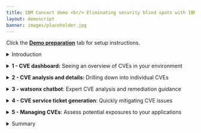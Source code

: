 ```yaml
---
title: IBM Concert demo <br/> Eliminating security blind spots with IBM Concert <br/> <small> <i> Live demo for Sales and Tech Sales </i> </small>
layout: demoscript
banner: images/placeholder.jpg
---
```


<span id="top"></span>

Click the [**Demo preparation**](demo-preparation) tab for setup instructions.

<details markdown="1">

<summary>Introduction</summary>

As enterprises develop and deploy an increasing number of software applications, they face significant risks and challenges related to security vulnerabilities and compliance issues.

Leveraging data from various tools, IBM Concert empowers security managers to gain a comprehensive view of vulnerabilities across their homegrown application landscape. Using Concert’s advanced generative AI analytics engine, we can accurately assess vulnerability risk tailored to each customer's specific environment. Concert identifies potential threats, evaluates their impact, and provides actionable recommendations to prioritize and mitigate risks effectively.

Let’s delve into how IBM Concert helps manage vulnerabilities and enhances your security posture.

<br/>

</details>

<p/>

<details markdown="1">

<summary><strong>1 - CVE dashboard:</strong> Seeing an overview of CVEs in your environment</summary>

<br/>

| **1.1** | **Examine the security landscape** |
| :--- | :--- |
| **Narration** | The security manager at Focus Financial is overwhelmed with a backlog of 20,000 CVEs, struggling to manage vulnerabilities across applications hosted in diverse environments. With the recent adoption of a microservices architecture, the complexity has surged as these applications now span multiple servers and cloud providers. This shift has introduced significant challenges in security and vulnerability management, making it crucial to find an intelligent way to prioritize and address these CVEs. |
| **Action** &nbsp; 1.1.1 | Show the **Home** page, which you opened during demo preparation. <br/> <img src="images/1-1-1.png" width="800" /> |
| **Narration** | Upon logging into Concert, the security manager is presented with a circular dashboard, featuring arc slices that represent different aspects of the application landscape. The vulnerability summary is prominently highlighted by default, providing an immediate overview of the risk posture. <br/><br/> The right section provides a high-level overview of key vulnerability metrics, such as the number of total unique CVEs, the number of Priority 1, 2 and 3 CVEs, and more. |
| **Action** &nbsp; 1.1.2 | Scroll down the home page to show the **Most vulnerable applications** and **Prioritized CVEs impacting public access points** graphs. <br/> <img src="images/1-1-2.png" width="800" /> |
| **Narration** | Scrolling down the home page, the security manager can see visual representations with a bar chart showing the most vulnerable applications on the left, and the prioritized CVEs impacting public access points on the right. |
| **Action** &nbsp; 1.1.3 | Scroll down the home page to show the **Highest prioritiy CVEs** table. <br/> <img src="images/1-1-3.png" width="800" /> |
| **Narration** | Finally, at the bottom of the home page, the security manager can see a table with the top five vulnerabilities displayed in order of priority. |

<br/>

| **1.2** | **Display CVEs in the Arena View** |
| :--- | :--- |
| **Action** &nbsp; 1.2.1 | Click **Arena view**. <inline-notification text="Use the zoom controls to fit the view on your screen."></inline-notification> <img src="images/2-1-1a.png" width="800" /> |
| **Action** &nbsp; 1.2.2 | Click the **Prioritized CVEs** switch. <inline-notification text="A red <strong>Prioritized CVEs</strong> section will appear in the diagram."></inline-notification> <img src="images/4-1-1.png" width="800" /> |
| **Narration** | The security manager oversees the ongoing threats posed by Common Vulnerabilities and Exposures (CVEs). Concert empowers the security team to identify and mitigate application vulnerabilities, ensuring resilient operations and reduced security risks by prioritizing the highest risk issues. <br/><br/> Organizations typically have many thousands of CVEs in their code libraries. Concert enables the security team to focus on the highest risk CVEs – based on the actual exposure in their specific application environment. Concert uses the details of the specific environment, along with proprietary threat intelligence and business criticality data, to calculate the risk posed by each vulnerability. <br/><br/> By clicking ‘Prioritized CVEs,’ the security manager sees the most critical CVEs associated with the payment application. The darkest circles represent ‘Priority 1’ vulnerabilities. |


**[Go to top](#top)**

<br/><br/>

</details>

<p/>

<details markdown="1">

<summary><strong>2 - CVE analysis and details: </strong> Drilling down into individual CVEs</summary>

<br/>

| **2.1** | **View CVE details** |
| :--- | :--- |
| **Action** &nbsp; 2.1.1 | Click a Priority 1 CVE (darkest red). <br/> <img src="images/3-1-2a.png" width="800" /> <br/><br/> The following screen will appear: <br/> <img src="images/3-1-3.png" width="800" /> |
| **Narration** | The security manager selects a CVE to view the details and sees the "blast radius" showing each image and repository where the vulnerable code is deployed. <br/><br/> The CVE view provides the security manager with a summary of the issue, the industry-defined generic CVSS score, and a custom Concert risk score. Instead of relying on generic assessments, Concert uses gen AI to correlate vulnerability data using multiple risk vectors to analyze complex chains of application dependencies and uncover the highest severity risks in an organization’s specific environment. This enables Concert to generate a score based on the actual exposure in their specific application environment. Concert then uses the details of the specific environment, along with proprietary threat intelligence and business criticality, to calculate the risk posed by each vulnerability. |

**[Go to top](#top)**

<br/><br/>

</details>

<p/>

<details markdown="1">

<summary><strong>3 - watsonx chatbot</strong>: Expert CVE analysis and remediation guidance</summary>

<br/>

| **3.1** | **Interact with the chatbot** |
| :--- | :--- |
| **Action** &nbsp; 3.1.1 | Click **Ask watsonx**. <br/> <img src="images/3-1-1.png" width="800" /> |
| **Narration** | Concert’s interactive chatbot uses generative AI to dig deeper into Concert’s specific suggestions and explain the potential impact and remediation of each issue. The chatbot uses IBM’s Granite language model and comes pre-trained to have interactive conversations about application risk. The security manager interactively asks questions about CVE details and engages in a discussion about remediation guidance. Concert responds just as a CVE expert would. |
| **Action** &nbsp; 3.1.2 | Type '**How do I mitigate this CVE?**' in the chatbot. <br/> <img src="images/3-1-2.png" width="800" /> |

**[Go to top](#top)**

<br/><br/>

</details>

<p/>

<details markdown="1">

<summary><strong>4 - CVE service ticket generation</strong>: Quickly mitigating CVE issues</summary>

<br/>

| **4.1** | **Open a ticket** |
| :--- | :--- |
| **Narration** | Now that the security manager fully understands the potential impact of the CVE on the application environment, Concert can automatically generate a service ticket to resolve the vulnerability. Previously, this process required manually communicating the issue to a separate team to create the service ticket. |
| **Action** &nbsp; 4.1.1 | Click **Open ticket** in the first row. <br/> <img src="images/5-1-1.png" width="800" /> <br/><br/> The following **Open a ticket** screen will appear: <br/> <img src="images/5-1-2.png" width="800" /> |
| **Narration** | Concert can connect directly to popular ticketing systems, such as GitHub, Jira and ServiceNow, to automatically generate service tickets to remediate the vulnerability. Concert automatically inserts the appropriate text into the ticket fields, automating what would otherwise be a time-consuming task. In addition to ensuring accuracy, Concert saves an average of 15 minutes per vulnerability, which can add up significantly given the thousands of issues that can arise each year. |
| **Action** &nbsp; 4.1.2 | Click **X** to close the **Open a ticket** screen. <br/> <img src="images/5-1-3.png" width="800" /> |
| **Action** &nbsp; 4.1.3 | Click **X** to close the CVE details screen. <br/> <img src="images/5-1-4.png" width="800" /> |

<br/>

| **4.2** | **Create an automation rule** |
| :--- | :--- |
| **Narration** | Alternatively, the security manager can configure automation rules to automatically create and assign tickets in the ticketing system, further speeding up the process of remediating vulnerabilities. Concert’s automation rules define the automatic actions to take when it detects an impacting CVE. |
| **Action** &nbsp; 4.2.1 | Click **Administration** and select **Integrations**. <br/> <img src="images/5-2-1.png" width="800" /> |
| **Action** &nbsp; 4.2.2 | Click the **Automation rules** tab. <br/> <img src="images/5-2-2.png" width="800" /> |
| **Action** &nbsp; 4.2.3 | Click **Create automation rule**. <br/> <img src="images/5-2-3.png" width="800" /> |
| **Action** &nbsp; 4.2.4 | Type '**Automatic CVE ticket for production**' into the **Name** field (1). <br/> For the first condition, select **Environments** and **production** (2). <br/> For the second condition, Select **Open GitHub issue** (3). <br/> <img src="images/5-2-4.png" width="800" /> |
| **Narration** | For example, the security manager can configure a rule to automatically generate a service ticket in GitHub for each vulnerability detected in the production environment. If desired, the security manager can also set threshold values on risk scores to determine when a ticket should be generated. |
| **Action** &nbsp; 4.2.5 | Click **X** to close the **Create an automation rule** screen. <br/> <img src="images/5-2-5.png" width="800" /> |

**[Go to top](#top)**

<br/><br/>

</details>

<p/>

<details markdown="1">

<summary><strong>5 - Managing CVEs</strong>: Assess potential exposures to your applications</summary>

<br/>

| **5.1** | **Organize vulnerabilities in the CVE kanban view** |
| :--- | :--- |
| **Action** &nbsp; 5.1.1 | Click 'paymentApp' in the Arena view. <br/> <img src="images/6-1-2.png" width="800" /> |
| **Action** &nbsp; 5.1.2 | Click 'Prioritized CVEs' in the Arena view. <br/> <img src="images/6-1-1.png" width="800" /> |
| **Narration** | The security manager can organize all vulnerabilities affecting a specific application using Concert's convenient kanban board by simply dragging and dropping individual CVEs into a respective column. For example, the security manager can categorize CVEs according to those with assessments in progress, exceptions requested and identify false positives. |

<br/>

| **5.2** | **Examine vulnerabilities in the dimensions view** |
| :--- | :--- |
| **Action** &nbsp; 5.2.3 | Click Dimensions then Vulnerabilities.  <br/> <img src="images/5-2-3a.png" width="800" /> |
| **Narration** | To see a list of all vulnerabilities, the security manager can access the vulnerabilities page in the dimensions view. <br/> This allows him to see a list of all CVEs affecting every application. |

**[Go to top](#top)**

<br/><br/>

</details>

<p/>

<details markdown="1">

<summary>Summary</summary>

We’ve demonstrated how Concert assists a security manager in identifying and prioritizing CVEs and streamlining their remediation process. Before implementing Concert, the security team faced challenges with manual efforts, fragmented tools, and extensive data needed to manage and assess vulnerabilities.

The security manager utilized Concert to unify disparate data sources, offering a comprehensive view of their security posture. Concert used gen AI to analyze data across various environments, enabling the security team to proactively prioritize, understand and address vulnerabilities, ensuring proactive protection against potential threats.

**[Go to top](#top)**

<br/><br/>

</details>